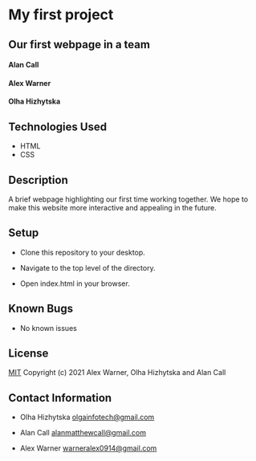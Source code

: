 # My first project

## Our first webpage in a team

#### Alan Call

#### Alex Warner

#### Olha Hizhytska

## Technologies Used

- HTML
- CSS

## Description

A brief webpage highlighting our first time working together. We hope to make this website more interactive and appealing in the future.

## Setup

- Clone this repository to your desktop.

- Navigate to the top level of the directory.

- Open index.html in your browser.

## Known Bugs

- No known issues

## License

[MIT](https://en.wikipedia.org/wiki/MIT_License)
Copyright (c) 2021 Alex Warner, Olha Hizhytska and Alan Call

## Contact Information

- Olha Hizhytska olgainfotech@gmail.com 

* Alan Call alanmatthewcall@gmail.com

* Alex Warner warneralex0914@gmail.com
